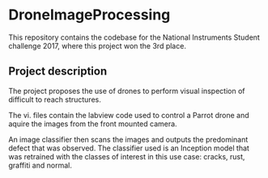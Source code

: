 # DroneImageProcessing

This repository contains the codebase for the National Instruments Student challenge 2017, where this project won the 3rd place. 

## Project description

The project proposes the use of drones to perform visual inspection of difficult to reach structures. 

The vi. files contain the labview code used to control a Parrot drone and aquire the images from the front mounted camera.

An image classifier then scans the images and outputs the predominant defect that was observed. The classifier used is an Inception model that was retrained with the classes of interest in this use case: cracks, rust, graffiti and normal.